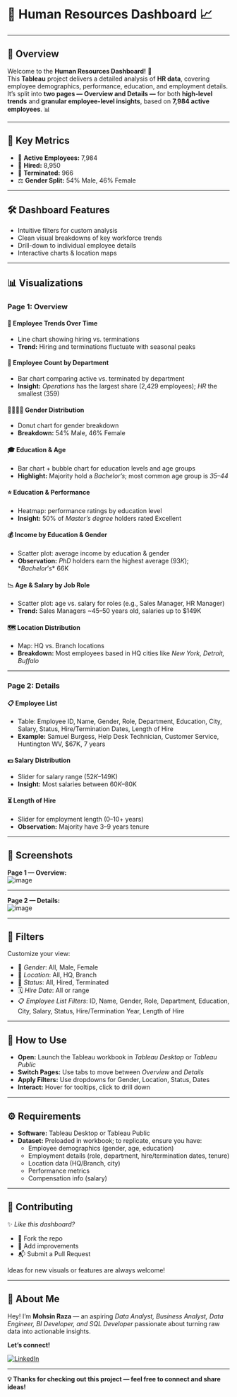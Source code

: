 # 👥 **Human Resources Dashboard 📈**

---

## 🌟 Overview

Welcome to the **Human Resources Dashboard!** 🏢  
This **Tableau** project delivers a detailed analysis of **HR data**, covering employee demographics, performance, education, and employment details.  
It’s split into **two pages — Overview and Details —** for both **high-level trends** and **granular employee-level insights**, based on **7,984 active employees**. 📊

---

## 🔑 Key Metrics

- 👥 **Active Employees:** 7,984  
- 📅 **Hired:** 8,950  
- 🚪 **Terminated:** 966  
- ⚖️ **Gender Split:** 54% Male, 46% Female

---

## 🛠️ Dashboard Features

- Intuitive filters for custom analysis
- Clean visual breakdowns of key workforce trends
- Drill-down to individual employee details
- Interactive charts & location maps

---

## 📊 Visualizations

### **Page 1: Overview**

#### 📅 **Employee Trends Over Time**  
- Line chart showing hiring vs. terminations  
- **Trend:** Hiring and terminations fluctuate with seasonal peaks

#### 🏬 **Employee Count by Department**  
- Bar chart comparing active vs. terminated by department  
- **Insight:** *Operations* has the largest share (2,429 employees); *HR* the smallest (359)

#### 👩‍💼👨‍💼 **Gender Distribution**  
- Donut chart for gender breakdown  
- **Breakdown:** 54% Male, 46% Female

#### 🎓 **Education & Age**  
- Bar chart + bubble chart for education levels and age groups  
- **Highlight:** Majority hold a *Bachelor’s*; most common age group is *35–44*

#### ⭐ **Education & Performance**  
- Heatmap: performance ratings by education level  
- **Insight:** 50% of *Master’s degree* holders rated Excellent

#### 💰 **Income by Education & Gender**  
- Scatter plot: average income by education & gender  
- **Observation:** *PhD* holders earn the highest average ($93K); *Bachelor’s* ~$66K

#### 📉 **Age & Salary by Job Role**  
- Scatter plot: age vs. salary for roles (e.g., Sales Manager, HR Manager)  
- **Trend:** Sales Managers ~45–50 years old, salaries up to $149K

#### 🗺️ **Location Distribution**  
- Map: HQ vs. Branch locations  
- **Breakdown:** Most employees based in HQ cities like *New York, Detroit, Buffalo*

---

### **Page 2: Details**

#### 📋 **Employee List**  
- Table: Employee ID, Name, Gender, Role, Department, Education, City, Salary, Status, Hire/Termination Dates, Length of Hire  
- **Example:** Samuel Burgess, Help Desk Technician, Customer Service, Huntington WV, $67K, 7 years

#### 💵 **Salary Distribution**  
- Slider for salary range ($52K–$149K)  
- **Insight:** Most salaries between $60K–$80K

#### ⏳ **Length of Hire**  
- Slider for employment length (0–10+ years)  
- **Observation:** Majority have 3–9 years tenure

---

## 🎨 Screenshots

**Page 1 — Overview:**  
![image](https://github.com/user-attachments/assets/4b90fef1-6792-4323-85f4-ed0cf5b73978)

---

**Page 2 — Details:**  
![image](https://github.com/user-attachments/assets/10212347-a7fb-4a78-90f3-4cded530c942)

---

## 🧩 Filters

Customize your view:  
- 👥 *Gender*: All, Male, Female  
- 📍 *Location*: All, HQ, Branch  
- 📅 *Status*: All, Hired, Terminated  
- 🗓️ *Hire Date*: All or range  
- 📋 *Employee List Filters*: ID, Name, Gender, Role, Department, Education, City, Salary, Status, Hire/Termination Year, Length of Hire

---

## 🚀 How to Use

- **Open:** Launch the Tableau workbook in *Tableau Desktop* or *Tableau Public*  
- **Switch Pages:** Use tabs to move between *Overview* and *Details*  
- **Apply Filters:** Use dropdowns for Gender, Location, Status, Dates  
- **Interact:** Hover for tooltips, click to drill down

---

## ⚙️ Requirements

- **Software:** Tableau Desktop or Tableau Public  
- **Dataset:** Preloaded in workbook; to replicate, ensure you have:  
  - Employee demographics (gender, age, education)  
  - Employment details (role, department, hire/termination dates, tenure)  
  - Location data (HQ/Branch, city)  
  - Performance metrics  
  - Compensation info (salary)

---

## 🤝 Contributing

✨ *Like this dashboard?*  
- 🍴 Fork the repo  
- 🧩 Add improvements  
- 📬 Submit a Pull Request

Ideas for new visuals or features are always welcome!

---

## 🌟 About Me

Hey! I’m **Mohsin Raza** — an aspiring *Data Analyst, Business Analyst, Data Engineer, BI Developer, and SQL Developer* passionate about turning raw data into actionable insights.

**Let’s connect!**

[![LinkedIn](https://img.shields.io/badge/LinkedIn-0077B5?style=for-the-badge&logo=linkedin&logoColor=white)](https://www.linkedin.com/in/mohsin--raza/)

---

**💡 Thanks for checking out this project — feel free to connect and share ideas!**
